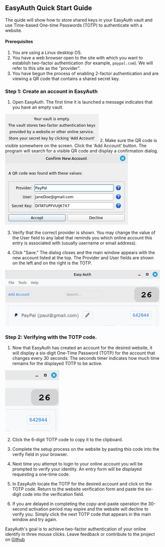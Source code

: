 ## EasyAuth Quick Start Guide

The quide will show how to store shared keys in your EasyAuth vault and use Time-based One-time Passwords (TOTP) to authenticate with a website.
####  Prerequisites

1. You are using a Linux desktop OS.
2. You have a web browser open to the site with which you want to establish two-factor authentication (for example, `paypal.com`).  We will refer to this site as the "provider".
3. You have begun the process of enabling 2-factor authentication and are viewing a QR code that contains a shared secret key. 

### Step 1: Create an account in EasyAuth

1. Open EasyAuth.  The first time it is launched a message indicates that you have an empty vault.  
<img src="images/vault-empty.png" alt="vault-empty" border="0">
2. Make sure the QR code is visible somewhere on the screen. Click the 'Add Account' button. The program will search for a visible QR code and display a confirmation dialog.  
<img src="images/confirm-dialog.png" alt="confirm-dialog" border="0">
   
3. Verify that the correct provider is shown.  You may change the value of the User field to any label that reminds you which online account this entry is associated with (usually username or email address).  

4. Click "Save." The dialog closes and the main window appears with the new account listed at the top.   The Provider and User fields are shown on the left and on the right is the TOTP.  
<img src="images/Main-Window.png" alt="Main-Window" border="0">  



### Step 2: Verifying with the TOTP code.

1. Now that EasyAuth has created an account for the desired website, it  will display a six-digit One-Time Password (TOTP) for the account that  changes every 30 seconds. The seconds timer indicates how much  time remains for the displayed TOTP to be active.  
<img src="images/TOTP-code.png" alt="TOTP-code" border="0">

2. Click the 6-digit TOTP code to copy it to the clipboard.

3. Complete the setup process on the website by pasting this code into the verify field in your browser. 

4. Next time you attempt to login to your online account you will be prompted to verify your identity. An entry form will be displayed requesting a  one-time code. 

5. In EasyAuth locate the TOTP for the desired account and click on the TOTP code. Return to the website verification form and paste the six-digit code into the verification field.

6. If you are delayed in completing the copy-and-paste operation the 30-second activation period may expire and the website will decline to verify you.  Simply click the next TOTP code that appears in the main window and try again. 


EasyAuth's goal is to achieve two-factor authentication of your online identify in three mouse clicks. 
Leave feedback or contribute to the project on [Github](https://www.github.com/jdalbey/EasyAuth)  



 